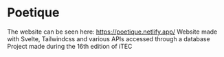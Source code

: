 # Poetique

The website can be seen here: https://poetique.netlify.app/
Website made with Svelte, Tailwindcss and various APIs accessed through a database
Project made during the 16th edition of iTEC
